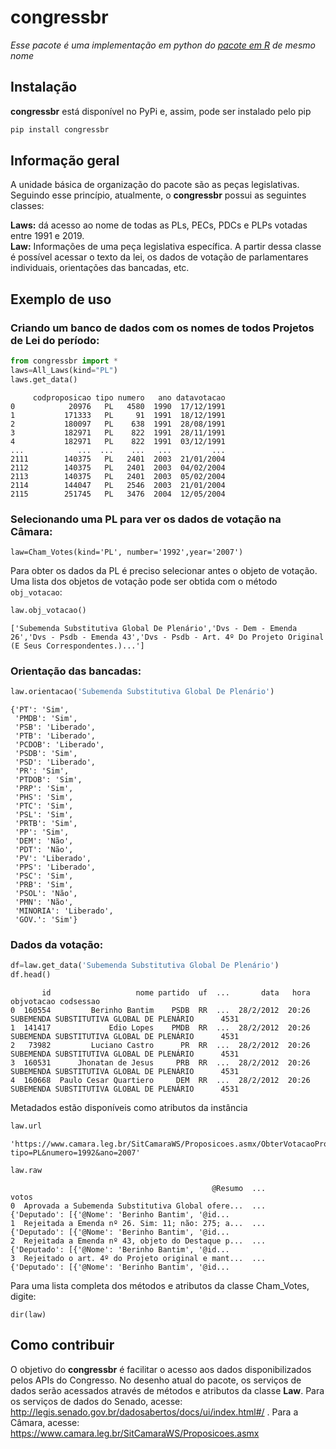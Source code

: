 # congressbr
*Esse pacote é uma implementação em python do [pacote em R](https://github.com/duarteguilherme/congressbr) de mesmo nome*

<!-- ##### Sumário  
[Instalação](#headers)  
[Informação geral](#headers)  
[Exemplo de uso](#headers)   -->

## Instalação

**congressbr** está disponível no PyPi e, assim, pode ser instalado pelo pip

```bash
pip install congressbr
```

## Informação geral

A unidade básica de organização do pacote são as peças legislativas. Seguindo esse princípio, atualmente, o **congressbr** possui as seguintes classes:

**Laws:** dá acesso ao nome de todas as PLs, PECs, PDCs e PLPs votadas entre 1991 e 2019. <br>
**Law:** Informações de uma peça legislativa específica. A partir dessa classe é possível acessar o texto da lei, os dados de votação de parlamentares individuais, orientações das bancadas, etc.
## Exemplo de uso

### Criando um banco de dados com os nomes de todos Projetos de Lei do período:
```python
from congressbr import *
laws=All_Laws(kind="PL")
laws.get_data()
```
```
     codproposicao tipo numero   ano datavotacao
0            20976   PL   4580  1990  17/12/1991
1           171333   PL     91  1991  18/12/1991
2           180097   PL    638  1991  28/08/1991
3           182971   PL    822  1991  28/11/1991
4           182971   PL    822  1991  03/12/1991
...            ...  ...    ...   ...         ...
2111        140375   PL   2401  2003  21/01/2004
2112        140375   PL   2401  2003  04/02/2004
2113        140375   PL   2401  2003  05/02/2004
2114        144047   PL   2546  2003  21/01/2004
2115        251745   PL   3476  2004  12/05/2004
```
### Selecionando uma PL para ver os dados de votação na Câmara:
```
law=Cham_Votes(kind='PL', number='1992',year='2007')
```
Para obter os dados da PL é preciso selecionar antes o objeto de votação. Uma lista dos objetos de votação pode ser obtida com o método `obj_votacao`:

```python
law.obj_votacao()
```

```
['Subemenda Substitutiva Global De Plenário','Dvs - Dem - Emenda 26','Dvs - Psdb - Emenda 43','Dvs - Psdb - Art. 4º Do Projeto Original (E Seus Correspondentes.)...']
```

### Orientação das bancadas:
```python
law.orientacao('Subemenda Substitutiva Global De Plenário')
```

```
{'PT': 'Sim',
 'PMDB': 'Sim',
 'PSB': 'Liberado',
 'PTB': 'Liberado',
 'PCDOB': 'Liberado',
 'PSDB': 'Sim',
 'PSD': 'Liberado',
 'PR': 'Sim',
 'PTDOB': 'Sim',
 'PRP': 'Sim',
 'PHS': 'Sim',
 'PTC': 'Sim',
 'PSL': 'Sim',
 'PRTB': 'Sim',
 'PP': 'Sim',
 'DEM': 'Não',
 'PDT': 'Não',
 'PV': 'Liberado',
 'PPS': 'Liberado',
 'PSC': 'Sim',
 'PRB': 'Sim',
 'PSOL': 'Não',
 'PMN': 'Não',
 'MINORIA': 'Liberado',
 'GOV.': 'Sim'}
```

### Dados da votação:
```python
df=law.get_data('Subemenda Substitutiva Global De Plenário')
df.head()
```

```
       id                   nome partido  uf  ...       data   hora                                 objvotacao codsessao
0  160554         Berinho Bantim    PSDB  RR  ...  28/2/2012  20:26  SUBEMENDA SUBSTITUTIVA GLOBAL DE PLENÁRIO      4531
1  141417             Edio Lopes    PMDB  RR  ...  28/2/2012  20:26  SUBEMENDA SUBSTITUTIVA GLOBAL DE PLENÁRIO      4531
2   73982         Luciano Castro      PR  RR  ...  28/2/2012  20:26  SUBEMENDA SUBSTITUTIVA GLOBAL DE PLENÁRIO      4531
3  160531      Jhonatan de Jesus     PRB  RR  ...  28/2/2012  20:26  SUBEMENDA SUBSTITUTIVA GLOBAL DE PLENÁRIO      4531
4  160668  Paulo Cesar Quartiero     DEM  RR  ...  28/2/2012  20:26  SUBEMENDA SUBSTITUTIVA GLOBAL DE PLENÁRIO      4531
```


Metadados estão disponíveis como atributos da instância


```python
law.url
```
```
'https://www.camara.leg.br/SitCamaraWS/Proposicoes.asmx/ObterVotacaoProposicao?tipo=PL&numero=1992&ano=2007'
```


```python
law.raw
```
```
                                             @Resumo  ...                                              votos
0  Aprovada a Subemenda Substitutiva Global ofere...  ...  {'Deputado': [{'@Nome': 'Berinho Bantim', '@id...
1  Rejeitada a Emenda nº 26. Sim: 11; não: 275; a...  ...  {'Deputado': [{'@Nome': 'Berinho Bantim', '@id...
2  Rejeitada a Emenda nº 43, objeto do Destaque p...  ...  {'Deputado': [{'@Nome': 'Berinho Bantim', '@id...
3  Rejeitado o art. 4º do Projeto original e mant...  ...  {'Deputado': [{'@Nome': 'Berinho Bantim', '@id...
```
Para uma lista completa dos métodos e atributos da classe Cham_Votes, digite:

```
dir(law)
```

## Como contribuir

O objetivo do **congressbr** é facilitar o acesso aos dados disponibilizados pelos APIs do Congresso. No desenho atual do pacote, os serviços de dados serão acessados através de métodos e atributos da classe **Law**. Para os serviços de dados do Senado, acesse: http://legis.senado.gov.br/dadosabertos/docs/ui/index.html#/ . Para a Câmara, acesse: https://www.camara.leg.br/SitCamaraWS/Proposicoes.asmx